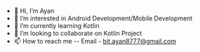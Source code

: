 - 👋 Hi, I’m Ayan
- 👀 I’m interested in Android Development/Mobile Development
- 🌱 I’m currently learning Kotlin
- 💞️ I’m looking to collaborate on Kotlin Project
- 📫 How to reach me -- Email - bit.ayan8777@gmail.com

<!---
alien8777/alien8777 is a ✨ special ✨ repository because its `README.md` (this file) appears on your GitHub profile.
You can click the Preview link to take a look at your changes.
--->
